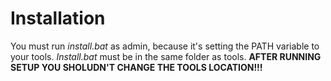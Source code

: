 # Installation

You must run _install.bat_ as admin, because it's setting the PATH variable to your tools. _Install.bat_ must be in the same folder as tools.
**AFTER RUNNING SETUP YOU SHOLUDN'T CHANGE THE TOOLS LOCATION!!!**
